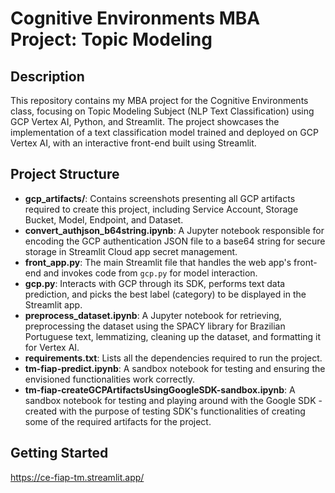 # Cognitive Environments MBA Project: Topic Modeling

## Description
This repository contains my MBA project for the Cognitive Environments class, focusing on Topic Modeling Subject (NLP Text Classification) using GCP Vertex AI, Python, and Streamlit. The project showcases the implementation of a text classification model trained and deployed on GCP Vertex AI, with an interactive front-end built using Streamlit.

## Project Structure
- **gcp_artifacts/**: Contains screenshots presenting all GCP artifacts required to create this project, including Service Account, Storage Bucket, Model, Endpoint, and Dataset.
- **convert_authjson_b64string.ipynb**: A Jupyter notebook responsible for encoding the GCP authentication JSON file to a base64 string for secure storage in Streamlit Cloud app secret management.
- **front_app.py**: The main Streamlit file that handles the web app's front-end and invokes code from `gcp.py` for model interaction.
- **gcp.py**: Interacts with GCP through its SDK, performs text data prediction, and picks the best label (category) to be displayed in the Streamlit app.
- **preprocess_dataset.ipynb**: A Jupyter notebook for retrieving, preprocessing the dataset using the SPACY library for Brazilian Portuguese text, lemmatizing, cleaning up the dataset, and formatting it for Vertex AI.
- **requirements.txt**: Lists all the dependencies required to run the project.
- **tm-fiap-predict.ipynb**: A sandbox notebook for testing and ensuring the envisioned functionalities work correctly.
- **tm-fiap-createGCPArtifactsUsingGoogleSDK-sandbox.ipynb**: A sandbox notebook for testing and playing around with the Google SDK - created with the purpose of testing SDK's functionalities of creating some of the required artifacts for the project.

## Getting Started

https://ce-fiap-tm.streamlit.app/
